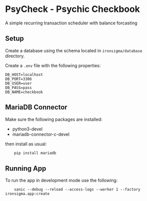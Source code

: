 # PsyCheck - Psychic Checkbook

A simple recurring transaction scheduler with balance forcasting


## Setup

Create a database using the schema located in `ironsigma/database` directory.

Create a `.env` file with the following properties:

``` properties
DB_HOST=localhost
DB_PORT=3306
DB_USER=user
DB_PASS=pass
DB_NAME=checkbook
```

## MariaDB Connector

Make sure the following packages are installed:

- python3-devel
- mariadb-connector-c-devel

then install as usual:

```bash
    pip install mariadb
```


## Running App

To run the app in development mode use the following:

``` shell
    sanic --debug --reload --access-logs --worker 1 --factory ironsigma.app:create
```

